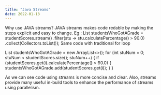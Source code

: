 ```yaml
---
title: "Java Streams"
date: 2022-01-13
---
```


Why use JAVA streams?
JAVA streams makes code redable by making the steps explicit and easy to change.
Eg : List<StudentScores> studentsWhoGotAGrade = studentScores.stream()
       .filter(stu -> stu.calculatePercentage() > 90.0)
       .collect(Collectors.toList());
Same code with traditional for loop

List<StudentScores> studentsWhoGotAGrade = new ArrayList<>();
for (int stuNum = 0; stuNum < studentScores.size(); stuNum++) {
  if (studentScores.get(i).calculatePercentage() > 90.0) {
    studentsWhoGotAGrade.add(studentScores.get(i));
  }
}

As we can see code using streams is more concise and clear.
Also, streams provide many useful in-build tools to enhance the performance of streams using parallelism.
